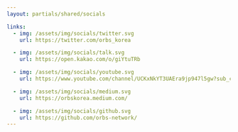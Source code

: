 ```yaml
---
layout: partials/shared/socials

links:
  - img: /assets/img/socials/twitter.svg
    url: https://twitter.com/orbs_korea

  - img: /assets/img/socials/talk.svg
    url: https://open.kakao.com/o/giYtuTRb

  - img: /assets/img/socials/youtube.svg
    url: https://www.youtube.com/channel/UCKxNkYT3UAEra9jp947l5gw?sub_confirmation=1

  - img: /assets/img/socials/medium.svg
    url: https://orbskorea.medium.com/

  - img: /assets/img/socials/github.svg
    url: https://github.com/orbs-network/
---
```

